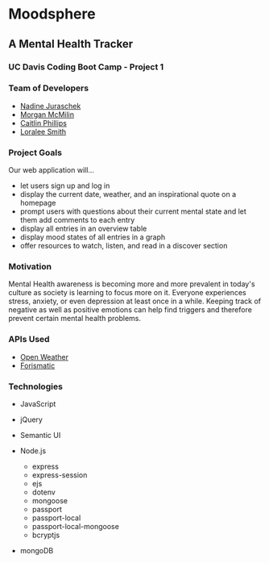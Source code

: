 # Moodsphere
## A Mental Health Tracker
### UC Davis Coding Boot Camp - Project 1

### Team of Developers
* [Nadine Juraschek](https://github.com/nadinejuraschek)
* [Morgan McMilin](https://github.com/Morganatic)
* [Caitlin Phillips](https://github.com/Caitlin3410)
* [Loralee Smith](https://github.com/LoraleeSmith)

### Project Goals
Our web application will...
* let users sign up and log in
* display the current date, weather, and an inspirational quote on a homepage
* prompt users with questions about their current mental state and let them add comments to each entry
* display all entries in an overview table
* display mood states of all entries in a graph
* offer resources to watch, listen, and read in a discover section

### Motivation
Mental Health awareness is becoming more and more prevalent in today's culture as society is learning to focus more on it. Everyone experiences stress, anxiety, or even depression at least once in a while. Keeping track of negative as well as positive emotions can help find triggers and therefore prevent certain mental health problems.

### APIs Used
* [Open Weather](https://openweathermap.org/)
* [Forismatic](https://forismatic.com/en/)

### Technologies
* JavaScript
* jQuery

* Semantic UI

* Node.js
    * express
    * express-session
    * ejs
    * dotenv
    * mongoose
    * passport
    * passport-local
    * passport-local-mongoose
    * bcryptjs

* mongoDB